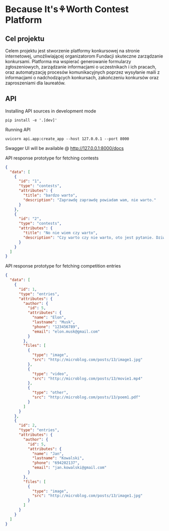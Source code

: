 # Because It's⚘Worth Contest Platform

## Cel projektu

Celem projektu jest stworzenie platformy konkursowej na stronie internetowej, umożliwiającej organizatorom Fundacji skuteczne zarządzanie konkursami. Platforma ma wspierać generowanie formularzy zgłoszeniowych, zarządzanie informacjami o uczestnikach i ich pracach, oraz automatyzację procesów komunikacyjnych poprzez wysyłanie maili z informacjami o nadchodzących konkursach, zakończeniu konkursów oraz zaproszeniami dla laureatów.

## API

Installing API sources in development mode

```commandline
pip install -e '.[dev]'
```

Running API

```commandline
uvicorn api.app:create_app --host 127.0.0.1 --port 8000
```

Swagger UI will be available @ http://127.0.0.1:8000/docs

API response prototype for fetching contests

```json
{
  "data": [
    {
      "id": "1",
      "type": "contests",
      "attributes": {
        "title": "bardzo warto",
        "description": "Zaprawdę zaprawdę powiadam wam, nie warto."
      }
    },
    {
      "id": "2",
      "type": "contests",
      "attributes": {
        "title": "No nie wiem czy warto",
        "description": "Czy warto czy nie warto, oto jest pytanie. Dziwne są te historie za przeproszeniem."
      }
    }
  ]
}
```

API response prototype for fetching competition entries

```json
{
  "data": [
    {
      "id": 1,
      "type": "entries",
      "attributes": {
        "author": {
          "id": 5,
          "attributes": {
            "name": "Elon",
            "lastname": "Musk",
            "phone": "123456789",
            "email": "elon.musk@gmail.com"
          }
        },
        "files": [
          {
            "type": "image",
            "src": "http://microblog.com/posts/13/image1.jpg"
          },
          {
            "type": "video",
            "src": "http://microblog.com/posts/13/movie1.mp4"
          },
          {
            "type": "other",
            "src": "http://microblog.com/posts/13/poem1.pdf"
          }
        ]
      }
    },
    {
      "id": 2,
      "type": "entries",
      "attributes": {
        "author": {
          "id": 5,
          "attributes": {
            "name": "Jan",
            "lastname": "Kowalski",
            "phone": "694202137",
            "email": "jan.kowalski@gmail.com"
          }
        },
        "files": [
          {
            "type": "image",
            "src": "http://microblog.com/posts/13/image1.jpg"
          }
        ]
      }
    }
  ]
}
```
